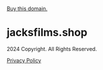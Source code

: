 [Buy this domain.](https://www.mydomaincontact.com/?domain_name=jacksfilms.shop)

jacksfilms.shop
===============

2024 Copyright. All Rights Reserved.  
  
[Privacy Policy](javascript:void(0);)